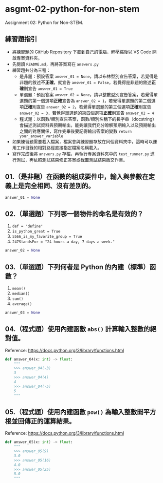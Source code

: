# asgmt-02-python-for-non-stem
Assignment 02: Python for Non-STEM.

## 練習題指引

- 將練習題的 GitHub Repository 下載到自己的電腦，解壓縮後以 VS Code 開啟專案資料夾。
- 先閱讀 `README.md`，再將答案寫在 `answers.py`
- 練習題共分為三種：
  - 是非題：預設答案 `answer_01 = None`，請以布林型別宣告答案，若覺得是非題的敘述**不正確**，就宣告 `answer_01 = False`，若覺得是非題的敘述**正確**則宣告 `answer_01 = True`
  - 單選題：預設答案 `answer_02 = None`，請以整數型別宣告答案，若覺得單選題的第一個選項**正確**宣告為 `answer_02 = 1`，若覺得單選題的第二個選項**正確**則宣告 `answer_02 = 2`，若覺得單選題的第三個選項**正確**則宣告 `answer_02 = 3`，若覺得單選題的第四個選項**正確**則宣告 `answer_02 = 4`
  - 程式題：以函數/類別宣告答案，函數/類別名稱下的長字串（docstring）會描述測試資料與預期輸出，能夠讓我們充分暸解預期輸入以及預期輸出之間的對應關係，寫作完畢後要記得輸出答案的變數 `return your_answer_variable`
- 如果練習題需要載入檔案，檔案會與練習題存放在同個資料夾中，這時可以運用工作目錄的相對路徑直接指定檔案名稱載入。
- 寫作完成後將 `answers.py` 存檔，再執行專案資料夾中的 `test_runner.py` 進行測試，再依照測試結果修正答案或截圖測試結果繳交作業。

## 01.（是非題）在函數的組成要件中，輸入與參數在定義上是完全相同、沒有差別的。

```python
answer_01 = None
```

## 02.（單選題）下列哪一個物件的命名是有效的？

1. `def = "define"`
2. `is_python_great = True`
3. `5566_is_my_favorite_group = True`
4. `247StandsFor = "24 hours a day, 7 days a week."`

```python
answer_02 = None
```

## 03.（單選題）下列何者是 Python 的內建（標準）函數？

1. `mean()`
2. `median()`
3. `sum()`
4. `average()`

```python
answer_03 = None
```

## 04.（程式題）使用內建函數 `abs()` 計算輸入整數的絕對值。

Reference: <https://docs.python.org/3/library/functions.html>

```python
def answer_04(x: int) -> float:
    """
    >>> answer_04(-3)
    3
    >>> answer_04(4)
    4
    >>> answer_04(-5)
    5
    """
```

## 05.（程式題）使用內建函數 `pow()` 為輸入整數開平方根並回傳正的運算結果。

Reference: <https://docs.python.org/3/library/functions.html>

```python
def answer_05(x: int) -> float:
    """
    >>> answer_05(9)
    3.0
    >>> answer_05(16)
    4.0
    >>> answer_05(25)
    5.0
    """
```